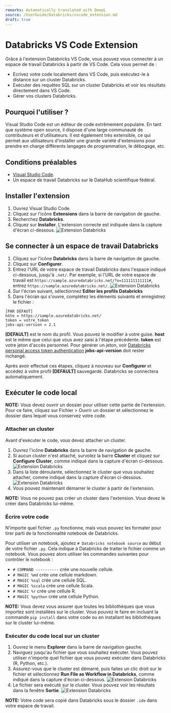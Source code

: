 ```yaml
---
remarks: Automatically translated with DeepL
source: /UserGuide/Databricks/vscode_extension.md
draft: true
---
```


# Databricks VS Code Extension

Grâce à l'extension Databricks VS Code, vous pouvez vous connecter à un espace de travail Databricks à partir de VS Code. Cela vous permet de :

* Ecrivez votre code localement dans VS Code, puis exécutez-le à distance sur un cluster Databricks.
* Exécuter des requêtes SQL sur un cluster Databricks et voir les résultats directement dans VS Code.
* Gérer vos clusters Databricks.

## Pourquoi l'utiliser ?

Visual Studio Code est un éditeur de code extrêmement populaire. En tant que système open source, il dispose d'une large communauté de contributeurs et d'utilisateurs. Il est également très extensible, ce qui permet aux utilisateurs d'installer une grande variété d'extensions pour prendre en charge différents langages de programmation, le débogage, etc.

## Conditions préalables

* [Visual Studio Code](https://code.visualstudio.com/).
* Un espace de travail Databricks sur le DataHub scientifique fédéral.

## Installer l'extension

1. Ouvrez Visual Studio Code.
1. Cliquez sur l'icône **Extensions** dans la barre de navigation de gauche.
1. Recherchez **Databricks**.
1. Cliquez sur **Installer**. L'extension correcte est indiquée dans la capture d'écran ci-dessous.
![Extension Databricks](./vscode_databricks_1.png)

## Se connecter à un espace de travail Databricks

1. Cliquez sur l'icône **Databricks** dans la barre de navigation de gauche.
1. Cliquez sur **Configurer**.
1. Entrez l'URL de votre espace de travail Databricks dans l'espace indiqué ci-dessous, jusqu'à `.net/`. Par exemple, si l'URL de votre espace de travail est `https://sample.azuredatabricks.net/?o=111111111111#`, entrez `https://sample.azuredatabricks.net/`.
![Extension Databricks](./vscode_databricks_2.png)
1. Sur l'écran suivant, sélectionnez **Editer les profils Databricks**
1. Dans l'écran qui s'ouvre, complétez les éléments suivants et enregistrez le fichier :
```
[PAR DÉFAUT]
hôte = https://sample.azuredatabricks.net/
token = votre_token
jobs-api-version = 2.1
```
**[DEFAULT]** est le nom du profil. Vous pouvez le modifier à votre guise.
**host** est le même que celui que vous avez saisi à l'étape précédente.
**token** est votre jeton d'accès personnel. Pour générer un jeton, voir [Databricks personal access token authentication](https://docs.databricks.com/en/dev-tools/auth.html#databricks-personal-access-token-authentication)
**jobs-api-version** doit rester inchangé.

Après avoir effectué ces étapes, cliquez à nouveau sur **Configurer** et accédez à votre profil **[DEFAULT]** sauvegardé. Databricks se connectera automatiquement.

## Exécuter le code local

**NOTE:** Vous devez ouvrir un dossier pour utiliser cette partie de l'extension. Pour ce faire, cliquez sur Fichier > Ouvrir un dossier et sélectionnez le dossier dans lequel vous conservez votre code.

### Attacher un cluster

Avant d'exécuter le code, vous devez attacher un cluster.

1. Ouvrez l'icône **Databricks** dans la barre de navigation de gauche.
1. Si aucun cluster n'est attaché, survolez la barre **Cluster** et cliquez sur **Configure Cluster**, comme indiqué dans la capture d'écran ci-dessous.
![Extension Databricks](./vscode_databricks_3.png)
1. Dans la liste déroulante, sélectionnez le cluster que vous souhaitez attacher, comme indiqué dans la capture d'écran ci-dessous.
![Extension Databricks](./vscode_databricks_4.png)
1. Vous pouvez maintenant démarrer le cluster à partir de l'extension.

**NOTE:** Vous ne pouvez pas créer un cluster dans l'extension. Vous devez le créer dans Databricks lui-même.

### Écrire votre code

N'importe quel fichier `.py` fonctionne, mais vous pouvez les formater pour tirer parti de la fonctionnalité notebook de Databricks.

Pour utiliser un notebook, ajoutez `# Databricks notebook source` au début de votre fichier `.py`. Cela indique à Databricks de traiter le fichier comme un notebook. Vous pouvez alors utiliser les commandes suivantes pour contrôler le notebook :

* `# COMMAND ----------` crée une nouvelle cellule.
* `# MAGIC %md` crée une cellule markdown.
* `# MAGIC %sql` crée une cellule SQL.
* `# MAGIC %scala` crée une cellule Scala.
* `# MAGIC %r` crée une cellule R.
* `# MAGIC %python` crée une cellule Python.

**NOTE:** Vous devez vous assurer que toutes les bibliothèques que vous importez sont installées sur le cluster. Vous pouvez le faire en incluant la commande `pip install` dans votre code ou en installant les bibliothèques sur le cluster lui-même.

### Exécuter du code local sur un cluster

1. Ouvrez le menu **Explorer** dans la barre de navigation gauche.
1. Naviguez jusqu'au fichier que vous souhaitez exécuter. Vous pouvez utiliser n'importe quel fichier que vous pouvez exécuter dans Databricks (R, Python, etc.).
1. Assurez-vous que le cluster est démarré, puis faites un clic droit sur le fichier et sélectionnez **Run File as Workflow in Databricks**, comme indiqué dans la capture d'écran ci-dessous.
![Extension Databricks](./vscode_databricks_5.png)
1. Le fichier sera exécuté sur le cluster. Vous pouvez voir les résultats dans la fenêtre **Sortie**.
![Extension Databricks](./vscode_databricks_6.png)

**NOTE:** Votre code sera copié dans Databricks sous le dossier `.ide` dans votre espace de travail.

